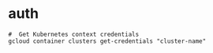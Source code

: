 # auth

```shell
#  Get Kubernetes context credentials
gcloud container clusters get-credentials "cluster-name"
```
